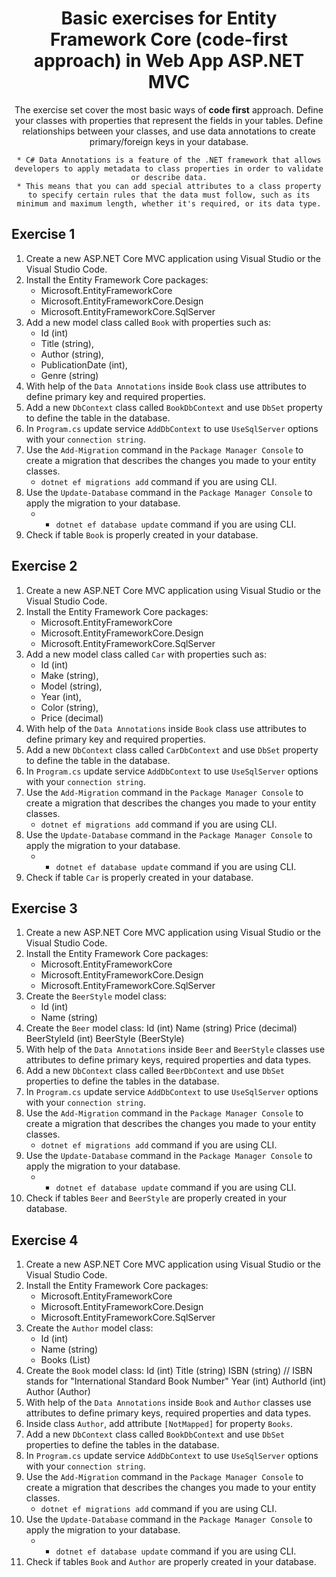 <div align="center">

<!-- title -->

# Basic exercises for Entity Framework Core (code-first approach) in Web App ASP.NET MVC

<!-- description -->

The exercise set cover the most basic ways of **code first** approach. Define your classes with properties that represent the fields in your tables. Define relationships between your classes, and use data annotations to create primary/foreign keys in your database.

	* C# Data Annotations is a feature of the .NET framework that allows developers to apply metadata to class properties in order to validate or describe data.
	* This means that you can add special attributes to a class property to specify certain rules that the data must follow, such as its minimum and maximum length, whether it's required, or its data type.
</div>


## Exercise 1

1. Create a new ASP.NET Core MVC application using Visual Studio or the Visual Studio Code.
2. Install the Entity Framework Core packages:
	* Microsoft.EntityFrameworkCore
	* Microsoft.EntityFrameworkCore.Design
	* Microsoft.EntityFrameworkCore.SqlServer
3. Add a new model class called `Book` with properties such as:
	* Id (int)
	* Title (string),
	* Author (string),
	* PublicationDate (int),
	* Genre (string)
4. With help of the `Data Annotations` inside `Book` class use attributes to define primary key and required properties.
5. Add a new `DbContext` class called `BookDbContext` and use `DbSet` property to define the table in the database.
6. In `Program.cs` update service `AddDbContext` to use `UseSqlServer` options with your `connection string`.
7. Use the `Add-Migration` command in the `Package Manager Console` to create a migration that describes the changes you made to your entity classes.
	* `dotnet ef migrations add` command if you are using CLI.
8. Use the `Update-Database` command in the `Package Manager Console` to apply the migration to your database.
	* * `dotnet ef database update` command if you are using CLI.
9. Check if table `Book` is properly created in your database.


## Exercise 2

1. Create a new ASP.NET Core MVC application using Visual Studio or the Visual Studio Code.
2. Install the Entity Framework Core packages:
	* Microsoft.EntityFrameworkCore
	* Microsoft.EntityFrameworkCore.Design
	* Microsoft.EntityFrameworkCore.SqlServer
3. Add a new model class called `Car` with properties such as:
	* Id (int)
    * Make (string),
    * Model (string),
    * Year (int),
    * Color (string),
    * Price (decimal)
4. With help of the `Data Annotations` inside `Book` class use attributes to define primary key and required properties.
5. Add a new `DbContext` class called `CarDbContext` and use `DbSet` property to define the table in the database.
6. In `Program.cs` update service `AddDbContext` to use `UseSqlServer` options with your `connection string`.
7. Use the `Add-Migration` command in the `Package Manager Console` to create a migration that describes the changes you made to your entity classes.
	* `dotnet ef migrations add` command if you are using CLI.
8. Use the `Update-Database` command in the `Package Manager Console` to apply the migration to your database.
	* * `dotnet ef database update` command if you are using CLI.
9. Check if table `Car` is properly created in your database.


## Exercise 3

1. Create a new ASP.NET Core MVC application using Visual Studio or the Visual Studio Code.
2. Install the Entity Framework Core packages:
	* Microsoft.EntityFrameworkCore
	* Microsoft.EntityFrameworkCore.Design
	* Microsoft.EntityFrameworkCore.SqlServer
3. Create the `BeerStyle` model class:
	* Id (int)
	* Name (string)
4. Create the `Beer` model class:
	Id (int)
	Name (string)
	Price (decimal)
	BeerStyleId (int)
	BeerStyle (BeerStyle)
5. With help of the `Data Annotations` inside `Beer` and `BeerStyle` classes use attributes to define primary keys, required properties and data types.
6. Add a new `DbContext` class called `BeerDbContext` and use `DbSet` properties to define the tables in the database.
7. In `Program.cs` update service `AddDbContext` to use `UseSqlServer` options with your `connection string`.
8. Use the `Add-Migration` command in the `Package Manager Console` to create a migration that describes the changes you made to your entity classes.
	* `dotnet ef migrations add` command if you are using CLI.
9. Use the `Update-Database` command in the `Package Manager Console` to apply the migration to your database.
	* * `dotnet ef database update` command if you are using CLI.
10. Check if tables `Beer` and `BeerStyle` are properly created in your database.

## Exercise 4

1. Create a new ASP.NET Core MVC application using Visual Studio or the Visual Studio Code.
2. Install the Entity Framework Core packages:
	* Microsoft.EntityFrameworkCore
	* Microsoft.EntityFrameworkCore.Design
	* Microsoft.EntityFrameworkCore.SqlServer
3. Create the `Author` model class:
	* Id (int)
	* Name (string) 
	* Books (List<Book>)
4. Create the `Book` model class:
	Id (int)
	Title (string)
	ISBN (string) // ISBN stands for "International Standard Book Number"
	Year (int)
	AuthorId (int)
	Author (Author)
5. With help of the `Data Annotations` inside `Book` and `Author` classes use attributes to define primary keys, required properties and data types.
6. Inside class `Author`, add attribute `[NotMapped]` for property `Books`.
6. Add a new `DbContext` class called `BookDbContext` and use `DbSet` properties to define the tables in the database.
7. In `Program.cs` update service `AddDbContext` to use `UseSqlServer` options with your `connection string`.
8. Use the `Add-Migration` command in the `Package Manager Console` to create a migration that describes the changes you made to your entity classes.
	* `dotnet ef migrations add` command if you are using CLI.
9. Use the `Update-Database` command in the `Package Manager Console` to apply the migration to your database.
	* * `dotnet ef database update` command if you are using CLI.
10. Check if tables `Book` and `Author` are properly created in your database.